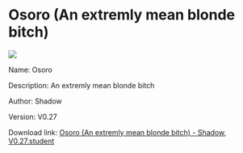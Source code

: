 # Osoro (An extremly mean blonde bitch)

<img src = "https://raw.githubusercontent.com/Arbiter1223/Koukou-Gurashi-Custom-Students/master/Students/Files/Osoro%20(An%20extremly%20mean%20blonde%20bitch).png">

Name: Osoro

Description: An extremly mean blonde bitch

Author: Shadow

Version: V0.27

Download link: <a href="https://raw.githubusercontent.com/Arbiter1223/Koukou-Gurashi-Custom-Students/master/Students/Files/Osoro%20(An%20extremly%20mean%20blonde%20bitch)%20-%20Shadow%2C%20V0.27.student">Osoro (An extremly mean blonde bitch) - Shadow, V0.27.student</a>
